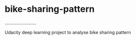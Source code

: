 # bike-sharing-pattern

.........................

Udacity deep learning project to analyse bike sharing pattern
